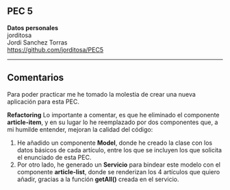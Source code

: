 ## PEC 5  

**Datos personales**  
jorditosa  
Jordi Sanchez Torras  
https://github.com/jorditosa/PEC5   

---
## Comentarios

Para poder practicar me he tomado la molestia de crear una nueva aplicación para esta PEC.

**Refactoring**
Lo importante a comentar, es que he eliminado el componente **article-item**, y en su lugar lo he reemplazado por dos componentes que, a mi humilde entender, mejoran la calidad del código:

1.  He añadido un componente **Model**, donde he creado la clase con los datos básicos de cada artículo, entre los que se incluyen los que solicita el enunciado de esta PEC.
2.  Por otro lado, he generado un **Servicio** para bindear este modelo con el componente **article-list**, donde se renderizan los 4 artículos que quiero añadir, gracias a la función **getAll()** creada en el servicio.